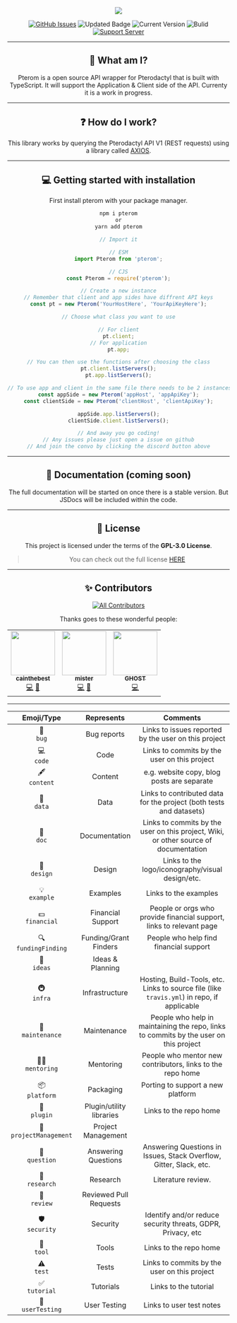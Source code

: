<div align="center">

<p>
  <a>
    <img href="" src="https://cdn.discordapp.com/attachments/754460402729091212/879178582281322516/Pterom.jpg" height="auto">
  </a>
</p>

[![GitHub Issues](https://img.shields.io/github/issues/Code-Sorcerers/Pterom.svg?style=for-the-badge)](https://github.com/Code-Sorcerers/Pterom/issues)
![Updated Badge](https://badges.pufler.dev/updated/Code-Sorcerers/Pterom?style=for-the-badge)
![Current Version](https://img.shields.io/github/v/release/Code-Sorcerers/Pterom?style=for-the-badge)
![Bulid](https://img.shields.io/github/workflow/status/Code-Sorcerers/Pterom/Continuous%20integration%20&%20deployment?style=for-the-badge)
[![Support Server](https://img.shields.io/discord/862036528934158356.svg?label=Discord&logo=Discord&colorB=7289da&style=for-the-badge)](https://discord.gg/kU25cFa9YR)

---

## 📌 What am I?

Pterom is a open source API wrapper for Pterodactyl that is built with TypeScript. It will support the Application & Client side of the API. Currenty it is a work in progress.

---

## ❓ How do I work?

This library works by querying the Pterodactyl API V1 \(REST requests\) using a library called [AXIOS](https://www.npmjs.com/package/axios).

---

## 💻 Getting started with installation

First install pterom with your package manager.

```bash
npm i pterom
or
yarn add pterom
```

```ts
// Import it

// ESM
import Pterom from 'pterom';

// CJS
const Pterom = require('pterom');

// Create a new instance
// Remember that client and app sides have diffrent API keys
const pt = new Pterom('YourHostHere', 'YourApiKeyHere');

// Choose what class you want to use

// For client
pt.client;
// For application
pt.app;

// You can then use the functions after choosing the class
pt.client.listServers();
pt.app.listServers();

// To use app and client in the same file there needs to be 2 instances to separate them
const appSide = new Pterom('appHost', 'appApiKey');
const clientSide = new Pterom('clientHost', 'clientApiKey');

appSide.app.listServers();
clientSide.client.listServers();

// And away you go coding!
// Any issues please just open a issue on github
// And join the convo by clicking the discord button above
```

---

## 📖 Documentation (coming soon)

The full documentation will be started on once there is a stable version. But JSDocs will be included within the code.

---

## 🧾 License

This project is licensed under the terms of the **GPL-3.0 License**.

> You can check out the full license [HERE](https://github.com/Code-Sorcerers/Pterom/blob/main/LICENSE)

---

## ✨ Contributors

<!-- ALL-CONTRIBUTORS-BADGE:START - Do not remove or modify this section -->

[![All Contributors](https://img.shields.io/badge/all_contributors-3-orange.svg?style=flat-square)](#contributors-)

<!-- ALL-CONTRIBUTORS-BADGE:END -->

Thanks goes to these wonderful people:

<!-- ALL-CONTRIBUTORS-LIST:START - Do not remove or modify this section -->
<!-- prettier-ignore-start -->
<!-- markdownlint-disable -->
<table>
  <tr>
    <td align="center"><a href="https://github.com/cainthebest"><img src="https://avatars.githubusercontent.com/u/75994858?v=4?s=100" width="100px;" alt=""/><br /><sub><b>cainthebest</b></sub></a><br /><a href="https://github.com/Code-Sorcerers/Pterom/commits?author=cainthebest" title="Code">💻</a> <a href="https://github.com/Code-Sorcerers/Pterom/commits?author=cainthebest" title="Documentation">📖</a></td>
    <td align="center"><a href="https://npmjs.org/coloras"><img src="https://avatars.githubusercontent.com/u/67773205?v=4?s=100" width="100px;" alt=""/><br /><sub><b>mister</b></sub></a><br /><a href="https://github.com/Code-Sorcerers/Pterom/commits?author=mister-coded" title="Code">💻</a> <a href="https://github.com/Code-Sorcerers/Pterom/commits?author=mister-coded" title="Documentation">📖</a></td>
    <td align="center"><a href="http://ghostdev.xyz"><img src="https://avatars.githubusercontent.com/u/47755378?v=4?s=100" width="100px;" alt=""/><br /><sub><b>GHOST</b></sub></a><br /><a href="https://github.com/Code-Sorcerers/Pterom/commits?author=ghostdevv" title="Code">💻</a></td>
  </tr>
</table>

<!-- markdownlint-restore -->
<!-- prettier-ignore-end -->

<!-- ALL-CONTRIBUTORS-LIST:END -->

---

|          Emoji/Type          |        Represents        |                                          Comments                                          |
| :--------------------------: | :----------------------: | :----------------------------------------------------------------------------------------: |
|       🐛 <br /> `bug`        |       Bug reports        |                    Links to issues reported by the user on this project                    |
|       💻 <br /> `code`       |           Code           |                        Links to commits by the user on this project                        |
|      🖋 <br /> `content`      |         Content          |                         e.g. website copy, blog posts are separate                         |
|       🔣 <br /> `data`       |           Data           |            Links to contributed data for the project (both tests and datasets)             |
|       📖 <br /> `doc`        |      Documentation       |    Links to commits by the user on this project, Wiki, or other source of documentation    |
|      🎨 <br /> `design`      |          Design          |                      Links to the logo/iconography/visual design/etc.                      |
|     💡 <br /> `example`      |         Examples         |                                   Links to the examples                                    |
|    💵 <br /> `financial`     |    Financial Support     |            People or orgs who provide financial support, links to relevant page            |
|  🔍 <br /> `fundingFinding`  |  Funding/Grant Finders   |                           People who help find financial support                           |
|      🤔 <br /> `ideas`       |     Ideas & Planning     |                                                                                            |
|      🚇 <br /> `infra`       |      Infrastructure      | Hosting, Build-Tools, etc. Links to source file (like `travis.yml`) in repo, if applicable |
|   🚧 <br /> `maintenance`    |       Maintenance        |   People who help in maintaining the repo, links to commits by the user on this project    |
|   🧑‍🏫 <br /> `mentoring`   |        Mentoring         |                 People who mentor new contributors, links to the repo home                 |
|     📦 <br /> `platform`     |        Packaging         |                             Porting to support a new platform                              |
|      🔌 <br /> `plugin`      | Plugin/utility libraries |                                   Links to the repo home                                   |
| 📆 <br/> `projectManagement` |    Project Management    |                                                                                            |
|     💬 <br /> `question`     |   Answering Questions    |             Answering Questions in Issues, Stack Overflow, Gitter, Slack, etc.             |
|     🔬 <br /> `research`     |         Research         |                                     Literature review.                                     |
|      👀 <br /> `review`      |  Reviewed Pull Requests  |                                                                                            |
|     🛡️ <br /> `security`     |         Security         |                Identify and/or reduce security threats, GDPR, Privacy, etc                 |
|       🔧 <br /> `tool`       |          Tools           |                                   Links to the repo home                                   |
|       ⚠️ <br /> `test`       |          Tests           |                        Links to commits by the user on this project                        |
|     ✅ <br /> `tutorial`     |        Tutorials         |                                   Links to the tutorial                                    |
|   📓 <br /> `userTesting`    |       User Testing       |                                  Links to user test notes                                  |

</div>
